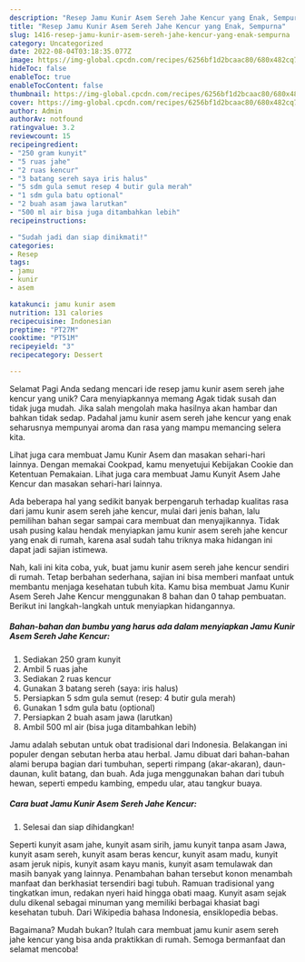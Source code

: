 ```yaml
---
description: "Resep Jamu Kunir Asem Sereh Jahe Kencur yang Enak, Sempurna"
title: "Resep Jamu Kunir Asem Sereh Jahe Kencur yang Enak, Sempurna"
slug: 1416-resep-jamu-kunir-asem-sereh-jahe-kencur-yang-enak-sempurna
category: Uncategorized
date: 2022-08-04T03:18:35.077Z
image: https://img-global.cpcdn.com/recipes/6256bf1d2bcaac80/680x482cq70/jamu-kunir-asem-sereh-jahe-kencur-foto-resep-utama.jpg
hideToc: false
enableToc: true
enableTocContent: false
thumbnail: https://img-global.cpcdn.com/recipes/6256bf1d2bcaac80/680x482cq70/jamu-kunir-asem-sereh-jahe-kencur-foto-resep-utama.jpg
cover: https://img-global.cpcdn.com/recipes/6256bf1d2bcaac80/680x482cq70/jamu-kunir-asem-sereh-jahe-kencur-foto-resep-utama.jpg
author: Admin
authorAv: notfound
ratingvalue: 3.2
reviewcount: 15
recipeingredient:
- "250 gram kunyit"
- "5 ruas jahe"
- "2 ruas kencur"
- "3 batang sereh saya iris halus"
- "5 sdm gula semut resep 4 butir gula merah"
- "1 sdm gula batu optional"
- "2 buah asam jawa larutkan"
- "500 ml air bisa juga ditambahkan lebih"
recipeinstructions:

- "Sudah jadi dan siap dinikmati!"
categories:
- Resep
tags:
- jamu
- kunir
- asem

katakunci: jamu kunir asem 
nutrition: 131 calories
recipecuisine: Indonesian
preptime: "PT27M"
cooktime: "PT51M"
recipeyield: "3"
recipecategory: Dessert

---
```



Selamat Pagi Anda sedang mencari ide resep jamu kunir asem sereh jahe kencur yang unik? Cara menyiapkannya memang Agak tidak susah dan tidak juga mudah. Jika salah mengolah maka hasilnya akan hambar dan bahkan tidak sedap. Padahal jamu kunir asem sereh jahe kencur yang enak seharusnya mempunyai aroma dan rasa yang mampu memancing selera kita.


Lihat juga cara membuat Jamu Kunir Asem dan masakan sehari-hari lainnya. Dengan memakai Cookpad, kamu menyetujui Kebijakan Cookie dan Ketentuan Pemakaian. Lihat juga cara membuat Jamu Kunyit Asem Jahe Kencur dan masakan sehari-hari lainnya.

Ada beberapa hal yang sedikit banyak berpengaruh terhadap kualitas rasa dari jamu kunir asem sereh jahe kencur, mulai dari jenis bahan, lalu pemilihan bahan segar sampai cara membuat dan menyajikannya. Tidak usah pusing kalau hendak menyiapkan jamu kunir asem sereh jahe kencur yang enak di rumah, karena asal sudah tahu triknya maka hidangan ini dapat jadi sajian istimewa.


Nah, kali ini kita coba, yuk, buat jamu kunir asem sereh jahe kencur sendiri di rumah. Tetap berbahan sederhana, sajian ini bisa memberi manfaat untuk membantu menjaga kesehatan tubuh kita. Kamu bisa membuat Jamu Kunir Asem Sereh Jahe Kencur menggunakan 8 bahan dan 0 tahap pembuatan. Berikut ini langkah-langkah untuk menyiapkan hidangannya.

<!--inarticleads1-->

##### Bahan-bahan dan bumbu yang harus ada dalam menyiapkan Jamu Kunir Asem Sereh Jahe Kencur:

1. Sediakan 250 gram kunyit
1. Ambil 5 ruas jahe
1. Sediakan 2 ruas kencur
1. Gunakan 3 batang sereh (saya: iris halus)
1. Persiapkan 5 sdm gula semut (resep: 4 butir gula merah)
1. Gunakan 1 sdm gula batu (optional)
1. Persiapkan 2 buah asam jawa (larutkan)
1. Ambil 500 ml air (bisa juga ditambahkan lebih)


Jamu adalah sebutan untuk obat tradisional dari Indonesia. Belakangan ini populer dengan sebutan herba atau herbal. Jamu dibuat dari bahan-bahan alami berupa bagian dari tumbuhan, seperti rimpang (akar-akaran), daun-daunan, kulit batang, dan buah. Ada juga menggunakan bahan dari tubuh hewan, seperti empedu kambing, empedu ular, atau tangkur buaya. 

<!--inarticleads2-->

##### Cara buat Jamu Kunir Asem Sereh Jahe Kencur:


1. Selesai dan siap dihidangkan!

Seperti kunyit asam jahe, kunyit asam sirih, jamu kunyit tanpa asam Jawa, kunyit asam sereh, kunyit asam beras kencur, kunyit asam madu, kunyit asam jeruk nipis, kunyit asam kayu manis, kunyit asam temulawak dan masih banyak yang lainnya. Penambahan bahan tersebut konon menambah manfaat dan berkhasiat tersendiri bagi tubuh. Ramuan tradisional yang tingkatkan imun, redakan nyeri haid hingga obati maag. Kunyit asam sejak dulu dikenal sebagai minuman yang memiliki berbagai khasiat bagi kesehatan tubuh. Dari Wikipedia bahasa Indonesia, ensiklopedia bebas. 

Bagaimana? Mudah bukan? Itulah cara membuat jamu kunir asem sereh jahe kencur yang bisa anda praktikkan di rumah. Semoga bermanfaat dan selamat mencoba!

